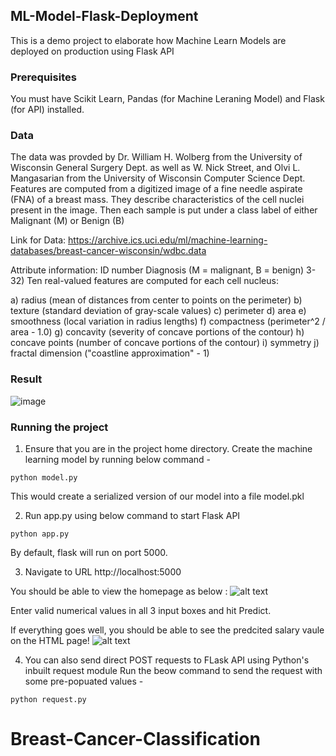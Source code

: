 ## ML-Model-Flask-Deployment
This is a demo project to elaborate how Machine Learn Models are deployed on production using Flask API

### Prerequisites
You must have Scikit Learn, Pandas (for Machine Leraning Model) and Flask (for API) installed.

### Data
The data was provded by Dr. William H. Wolberg from the University of Wisconsin General Surgery Dept. as well as W. Nick Street, and Olvi L. Mangasarian from the University of Wisconsin Computer Science Dept. Features are computed from a digitized image of a fine needle aspirate (FNA) of a breast mass. They describe characteristics of the cell nuclei present in the image. Then each sample is put under a class label of either Malignant (M) or Benign (B)

Link for Data: https://archive.ics.uci.edu/ml/machine-learning-databases/breast-cancer-wisconsin/wdbc.data

Attribute information:
ID number
Diagnosis (M = malignant, B = benign)
3-32) Ten real-valued features are computed for each cell nucleus:

a) radius (mean of distances from center to points on the perimeter)
b) texture (standard deviation of gray-scale values)
c) perimeter
d) area
e) smoothness (local variation in radius lengths)
f) compactness (perimeter^2 / area - 1.0)
g) concavity (severity of concave portions of the contour)
h) concave points (number of concave portions of the contour)
i) symmetry 
j) fractal dimension ("coastline approximation" - 1)

### Result

![image](https://user-images.githubusercontent.com/59541945/134766974-ef031cff-6062-42c2-8b14-d80708e10684.png)


### Running the project
1. Ensure that you are in the project home directory. Create the machine learning model by running below command -
```
python model.py
```
This would create a serialized version of our model into a file model.pkl

2. Run app.py using below command to start Flask API
```
python app.py
```
By default, flask will run on port 5000.

3. Navigate to URL http://localhost:5000

You should be able to view the homepage as below :
![alt text](http://www.thepythonblog.com/wp-content/uploads/2019/02/Homepage.png)

Enter valid numerical values in all 3 input boxes and hit Predict.

If everything goes well, you should  be able to see the predcited salary vaule on the HTML page!
![alt text](http://www.thepythonblog.com/wp-content/uploads/2019/02/Result.png)

4. You can also send direct POST requests to FLask API using Python's inbuilt request module
Run the beow command to send the request with some pre-popuated values -
```
python request.py
```
# Breast-Cancer-Classification
